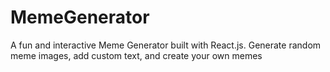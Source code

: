 # MemeGenerator
A fun and interactive Meme Generator built with React.js. Generate random meme images, add custom text, and create your own memes 
